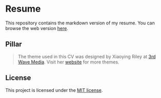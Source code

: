 # Resume

This repository contains the markdown version of my resume. You can browse the web version [here](https://resume.flamur.dev/).

## Pillar

> The theme used in this CV was designed by Xiaoying Riley at [3rd Wave Media](http://themes.3rdwavemedia.com/).
> Visit her [website](http://themes.3rdwavemedia.com/) for more themes.

## License

This project is licensed under the [MIT license](LICENSE.txt).
